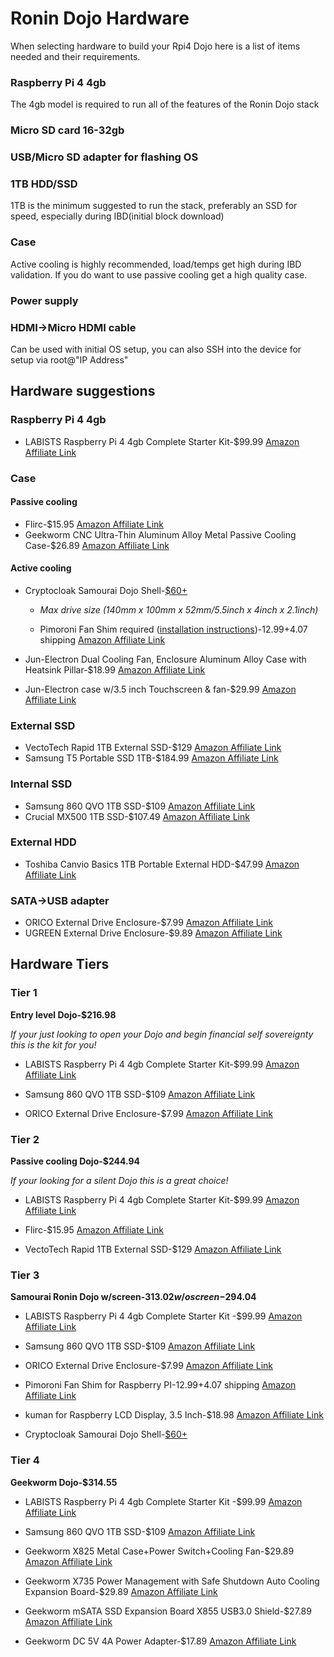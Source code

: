 # Ronin Dojo Hardware

When selecting hardware to build your Rpi4 Dojo here is a list of items needed and their requirements. 

### Raspberry Pi 4 4gb

The 4gb model is required to run all of the features of the Ronin Dojo stack

### Micro SD card 16-32gb

### USB/Micro SD adapter for flashing OS

### 1TB HDD/SSD 

1TB is the minimum suggested to run the stack, preferably an SSD for speed, especially during IBD(initial block download) 

### Case

Active cooling is highly recommended, load/temps get high during IBD validation. If you do want to use passive cooling get a high quality case. 

### Power supply 

### HDMI->Micro HDMI cable

Can be used with initial OS setup, you can also SSH into the device for setup via root@"IP Address"

## Hardware suggestions 

### Raspberry Pi 4 4gb 

* LABISTS Raspberry Pi 4 4gb Complete Starter Kit-$99.99 [Amazon Affiliate Link](https://amzn.to/2DPNkpX)


### Case

#### Passive cooling 

* Flirc-$15.95 [Amazon Affiliate Link](https://www.amazon.com/dp/B07WG4DW52/ref=cm_sw_r_cp_apa_i_zU.0DbP89BH06)
* Geekworm CNC Ultra-Thin Aluminum Alloy Metal Passive Cooling Case-$26.89 [Amazon Affiliate Link](https://www.amazon.com/dp/B07X5Y81C6/ref=cm_sw_r_cp_apa_i_3iX1Db4XQ125X)


#### Active cooling 

* Cryptocloak Samourai Dojo Shell-[$60+](https://thecryptocloak.com/product/samourai/)

  * *Max drive size (140mm x 100mm x 52mm/5.5inch x 4inch x 2.1inch)*

  * Pimoroni Fan Shim required ([installation instructions](https://learn.pimoroni.com/tutorial/sandyj/getting-started-with-fan-shim))-$12.99+$4.07 shipping [Amazon Affiliate Link](https://www.amazon.com/dp/B07TTTCN8H/ref=cm_sw_r_cp_apa_i_fmc1DbHNVC940)
* Jun-Electron Dual Cooling Fan, Enclosure Aluminum Alloy Case with Heatsink Pillar-$18.99 [Amazon Affiliate Link](https://www.amazon.com/dp/B07TZQHXZ6/ref=cm_sw_r_cp_apa_i_GpG1Db6DBKV5J)
* Jun-Electron case w/3.5 inch Touchscreen & fan-$29.99 [Amazon Affiliate Link](https://www.amazon.com/dp/B07WQW6H9S/ref=cm_sw_r_cp_apa_i_jdX1DbT9AAZ6C)



### External SSD

* VectoTech Rapid 1TB External SSD-$129 [Amazon Affiliate Link](https://www.amazon.com/dp/B01JKMZ8FA/ref=cm_sw_r_cp_apa_i_Yqe1DbP4Q1G98)
* Samsung T5 Portable SSD 1TB-$184.99 [Amazon Affiliate Link](https://www.amazon.com/dp/B073H552FJ/ref=cm_sw_r_cp_apa_i_meC1DbSVH1Z62)

### Internal SSD
* Samsung 860 QVO 1TB SSD-$109 [Amazon Affiliate Link](https://www.amazon.com/dp/B07L3D19MY/ref=cm_sw_r_cp_apa_i_VKE1Db58WH96B)
* Crucial MX500 1TB SSD-$107.49 [Amazon Affiliate Link](https://www.amazon.com/dp/B077SF8KMG/ref=cm_sw_r_cp_apa_i_Pic2DbDZABWGK)

### External HDD
* Toshiba Canvio Basics 1TB Portable External HDD-$47.99 [Amazon Affiliate Link](https://www.amazon.com/dp/B079D359S6/ref=cm_sw_r_cp_apa_i_QzF1DbPYK4C3P)

### SATA->USB adapter 
* ORICO External Drive Enclosure-$7.99 [Amazon Affiliate Link](https://www.amazon.com/dp/B01M08LCXW/ref=cm_sw_r_cp_apa_i_2YE1DbQ8XNG86)
* UGREEN External Drive Enclosure-$9.89 [Amazon Affiliate Link](https://www.amazon.com/dp/B06XWRRMYX/ref=cm_sw_r_cp_apa_i_AN11DbCNAE4RB)



## Hardware Tiers

### Tier 1
**Entry level Dojo-$216.98**

*If your just looking to open your Dojo and begin financial self sovereignty this is the kit for you!*

* LABISTS Raspberry Pi 4 4gb Complete Starter Kit-$99.99 [Amazon Affiliate Link](https://www.amazon.com/dp/B07YRSYR3M/ref=cm_sw_r_cp_apa_i_Fte1DbZTYFMM3)

* Samsung 860 QVO 1TB SSD-$109 [Amazon Affiliate Link](https://www.amazon.com/dp/B07L3D19MY/ref=cm_sw_r_cp_apa_i_VKE1Db58WH96B)

* ORICO External Drive Enclosure-$7.99 [Amazon Affiliate Link](https://www.amazon.com/dp/B01M08LCXW/ref=cm_sw_r_cp_apa_i_2YE1DbQ8XNG86)

### Tier 2
**Passive cooling Dojo-$244.94**

*If your looking for a silent Dojo this is a great choice!*

* LABISTS Raspberry Pi 4 4gb Complete Starter Kit-$99.99 [Amazon Affiliate Link](https://www.amazon.com/dp/B07YRSYR3M/ref=cm_sw_r_cp_apa_i_Fte1DbZTYFMM3)

* Flirc-$15.95 [Amazon Affiliate Link](https://www.amazon.com/dp/B07WG4DW52/ref=cm_sw_r_cp_apa_i_zU.0DbP89BH06)

* VectoTech Rapid 1TB External SSD-$129 [Amazon Affiliate Link](https://www.amazon.com/dp/B01JKMZ8FA/ref=cm_sw_r_cp_apa_i_Yqe1DbP4Q1G98)

### Tier 3
**Samourai Ronin Dojo w/screen-$313.02 w/o screen-$294.04**

* LABISTS Raspberry Pi 4 4gb Complete Starter Kit -$99.99 [Amazon Affiliate Link](https://www.amazon.com/dp/B07YRSYR3M/ref=cm_sw_r_cp_apa_i_Fte1DbZTYFMM3)

* Samsung 860 QVO 1TB SSD-$109 [Amazon Affiliate Link](https://www.amazon.com/dp/B07L3D19MY/ref=cm_sw_r_cp_apa_i_VKE1Db58WH96B)

* ORICO External Drive Enclosure-$7.99 [Amazon Affiliate Link](https://www.amazon.com/dp/B01M08LCXW/ref=cm_sw_r_cp_apa_i_2YE1DbQ8XNG86)

* Pimoroni Fan Shim for Raspberry PI-$12.99+$4.07 shipping [Amazon Affiliate Link](https://www.amazon.com/dp/B07TTTCN8H/ref=cm_sw_r_cp_apa_i_BU10Db3NXCEC0) 

* kuman for Raspberry LCD Display, 3.5 Inch-$18.98 [Amazon Affiliate Link](https://www.amazon.com/dp/B01CNJVG8K/ref=cm_sw_r_cp_apa_i_OV10DbNN08Q0N)

* Cryptocloak Samourai Dojo Shell-[$60+](https://thecryptocloak.com/product/samourai/)

### Tier 4
**Geekworm Dojo-$314.55**

* LABISTS Raspberry Pi 4 4gb Complete Starter Kit -$99.99 [Amazon Affiliate Link](https://www.amazon.com/dp/B07YRSYR3M/ref=cm_sw_r_cp_apa_i_Fte1DbZTYFMM3)

* Samsung 860 QVO 1TB SSD-$109 [Amazon Affiliate Link](https://www.amazon.com/dp/B07L3D19MY/ref=cm_sw_r_cp_apa_i_VKE1Db58WH96B)

* Geekworm X825 Metal Case+Power Switch+Cooling Fan-$29.89 [Amazon Affiliate Link](https://www.amazon.com/dp/B07W4VH9K6/ref=cm_sw_r_cp_apa_i_aAb2DbKCXW4WT)

* Geekworm X735 Power Management with Safe Shutdown Auto Cooling Expansion Board-$29.89 [Amazon Affiliate Link](https://www.amazon.com/dp/B07R45W1LN/ref=cm_sw_r_cp_apa_i_zBb2DbT2W0T0T)

* Geekworm mSATA SSD Expansion Board X855 USB3.0 Shield-$27.89 [Amazon Affiliate Link](https://www.amazon.com/dp/B07VXFGFLX/ref=cm_sw_r_cp_apa_i_CEb2DbMZVDS3S)

* Geekworm DC 5V 4A Power Adapter-$17.89 [Amazon Affiliate Link](https://www.amazon.com/dp/B07413Q5Y4/ref=cm_sw_r_cp_apa_i_dHb2DbN4TED0T)




 

